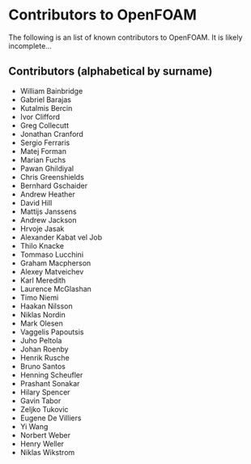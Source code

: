 # Contributors to OpenFOAM

The following is an list of known contributors to OpenFOAM.
It is likely incomplete...

## Contributors (alphabetical by surname)

- William Bainbridge
- Gabriel Barajas
- Kutalmis Bercin
- Ivor Clifford
- Greg Collecutt
- Jonathan Cranford
- Sergio Ferraris
- Matej Forman
- Marian Fuchs
- Pawan Ghildiyal
- Chris Greenshields
- Bernhard Gschaider
- Andrew Heather
- David Hill
- Mattijs Janssens
- Andrew Jackson
- Hrvoje Jasak
- Alexander Kabat vel Job
- Thilo Knacke
- Tommaso Lucchini
- Graham Macpherson
- Alexey Matveichev
- Karl Meredith
- Laurence McGlashan
- Timo Niemi
- Haakan Nilsson
- Niklas Nordin
- Mark Olesen
- Vaggelis Papoutsis
- Juho Peltola
- Johan Roenby
- Henrik Rusche
- Bruno Santos
- Henning Scheufler
- Prashant Sonakar
- Hilary Spencer
- Gavin Tabor
- Zeljko Tukovic
- Eugene De Villiers
- Yi Wang
- Norbert Weber
- Henry Weller
- Niklas Wikstrom

